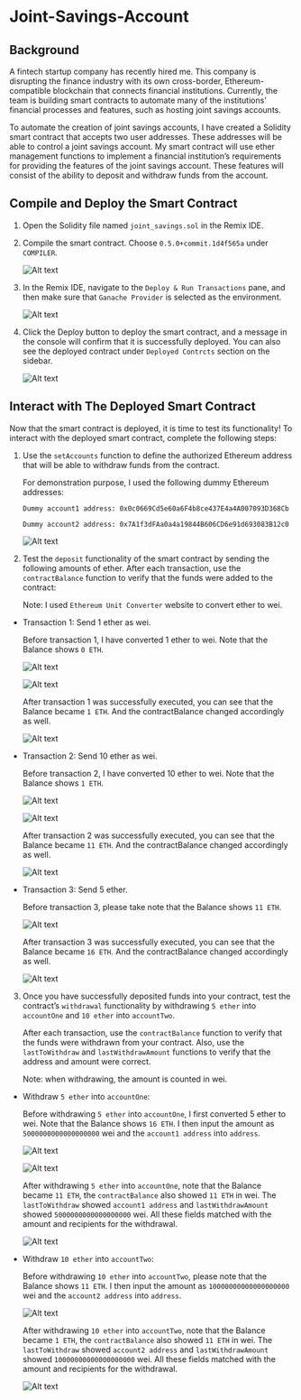 # Joint-Savings-Account

## Background
A fintech startup company has recently hired me. This company is disrupting the finance industry with its own cross-border, Ethereum-compatible blockchain that connects financial institutions. Currently, the team is building smart contracts to automate many of the institutions’ financial processes and features, such as hosting joint savings accounts.

To automate the creation of joint savings accounts, I have created a Solidity smart contract that accepts two user addresses. These addresses will be able to control a joint savings account. My smart contract will use ether management functions to implement a financial institution’s requirements for providing the features of the joint savings account. These features will consist of the ability to deposit and withdraw funds from the account.

## Compile and Deploy the Smart Contract
1. Open the Solidity file named `joint_savings.sol` in the Remix IDE.
2. Compile the smart contract. Choose `0.5.0+commit.1d4f565a` under `COMPILER`.

    ![Alt text](Images/solidity_compiled.png)

3. In the Remix IDE, navigate to the `Deploy & Run Transactions` pane, and then make sure that `Ganache Provider` is selected as the environment.

    ![Alt text](Images/before_deployed.png)

4. Click the Deploy button to deploy the smart contract, and a message in the console will confirm that it is successfully deployed. You can also see the deployed contract under `Deployed Contrcts` section on the sidebar.

    ![Alt text](Images/after_deployed.png)

## Interact with The Deployed Smart Contract
Now that the smart contract is deployed, it is time to test its functionality! To interact with the deployed smart contract, complete the following steps:

1. Use the `setAccounts` function to define the authorized Ethereum address that will be able to withdraw funds from the contract.

    For demonstration purpose, I used the following dummy Ethereum addresses:

    `Dummy account1 address: 0x0c0669Cd5e60a6F4b8ce437E4a4A007093D368Cb`

    `Dummy account2 address: 0x7A1f3dFAa0a4a19844B606CD6e91d693083B12c0`

    ![Alt text](Images/setAccounts_successful.png)

2. Test the `deposit` functionality of the smart contract by sending the following amounts of ether. After each transaction, use the `contractBalance` function to verify that the funds were added to the contract:

    Note: I used `Ethereum Unit Converter` website to convert ether to wei.

* Transaction 1: Send 1 ether as wei.

    Before transaction 1, I have converted 1 ether to wei. Note that the Balance shows `0 ETH`.

    ![Alt text](Images/1_ether_as_wei.png)

    ![Alt text](Images/before_transaction_01.png)

    After transaction 1 was successfully executed, you can see that the Balance became `1 ETH`. And the contractBalance changed accordingly as well.

    ![Alt text](Images/after_transaction_01.png)

* Transaction 2: Send 10 ether as wei.

    Before transaction 2, I have converted 10 ether to wei. Note that the Balance shows `1 ETH`.

    ![Alt text](Images/10_ether_as_wei.png)

    ![Alt text](Images/before_transaction_02.png)

    After transaction 2 was successfully executed, you can see that the Balance became `11 ETH`. And the contractBalance changed accordingly as well.

    ![Alt text](Images/after_transaction_02.png)

* Transaction 3: Send 5 ether.

    Before transaction 3, please take note that the Balance shows `11 ETH`.

    ![Alt text](Images/before_transaction_03.png)

    After transaction 3 was successfully executed, you can see that the Balance became `16 ETH`. And the contractBalance changed accordingly as well.

    ![Alt text](Images/after_transaction_03.png)

3. Once you have successfully deposited funds into your contract, test the contract’s `withdrawal` functionality by withdrawing `5 ether` into `accountOne` and `10 ether` into `accountTwo`. 

    After each transaction, use the `contractBalance` function to verify that the funds were withdrawn from your contract. Also, use the `lastToWithdraw` and `lastWithdrawAmount` functions to verify that the address and amount were correct.

    Note: when withdrawing, the amount is counted in wei.

* Withdraw `5 ether` into `accountOne`:
    
    Before withdrawing `5 ether` into `accountOne`, I first converted 5 ether to wei. Note that the Balance shows `16 ETH`. I then input the amount as `5000000000000000000` wei and the `account1 address` into `address`.

    ![Alt text](Images/5_ether_as_wei.png)

    ![Alt text](Images/before_withdrawal_accountOne.png)

    After withdrawing `5 ether` into `accountOne`, note that the Balance became `11 ETH`, the `contractBalance` also showed `11 ETH` in wei. The `lastToWithdraw` showed `account1 address` and `lastWithdrawAmount` showed `5000000000000000000` wei. All these fields matched with the amount and recipients for the withdrawal.

    ![Alt text](Images/after_withdrawal_accountOne.png)

* Withdraw `10 ether` into `accountTwo`:

    Before withdrawing `10 ether` into `accountTwo`, please note that the Balance shows `11 ETH`. I then input the amount as `10000000000000000000` wei and the `account2 address` into `address`.

    ![Alt text](Images/before_withdrawal_accountTwo.png)

    After withdrawing `10 ether` into `accountTwo`, note that the Balance became `1 ETH`, the `contractBalance` also showed `11 ETH` in wei. The `lastToWithdraw` showed `account2 address` and `lastWithdrawAmount` showed `10000000000000000000` wei. All these fields matched with the amount and recipients for the withdrawal.
    
    ![Alt text](Images/after_withdrawal_accountTwo.png)
